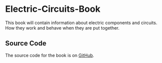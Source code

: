 # Electric-Circuits-Book

This book will contain information about electric components and circuits. How they work and behave when they are put together.

## Source Code

The source code for the book is on [GitHub](https://github.com/OscarCreator/Electric-Circuits-Book).

